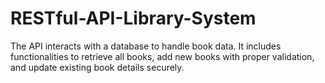 # RESTful-API-Library-System
The API interacts with a database to handle book data. It includes functionalities to retrieve all books, add new books with proper validation, and update existing book details securely.

